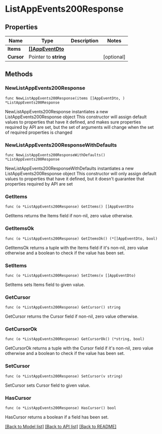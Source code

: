 # ListAppEvents200Response

## Properties

Name | Type | Description | Notes
------------ | ------------- | ------------- | -------------
**Items** | [**[]AppEventDto**](AppEventDto.md) |  | 
**Cursor** | Pointer to **string** |  | [optional] 

## Methods

### NewListAppEvents200Response

`func NewListAppEvents200Response(items []AppEventDto, ) *ListAppEvents200Response`

NewListAppEvents200Response instantiates a new ListAppEvents200Response object
This constructor will assign default values to properties that have it defined,
and makes sure properties required by API are set, but the set of arguments
will change when the set of required properties is changed

### NewListAppEvents200ResponseWithDefaults

`func NewListAppEvents200ResponseWithDefaults() *ListAppEvents200Response`

NewListAppEvents200ResponseWithDefaults instantiates a new ListAppEvents200Response object
This constructor will only assign default values to properties that have it defined,
but it doesn't guarantee that properties required by API are set

### GetItems

`func (o *ListAppEvents200Response) GetItems() []AppEventDto`

GetItems returns the Items field if non-nil, zero value otherwise.

### GetItemsOk

`func (o *ListAppEvents200Response) GetItemsOk() (*[]AppEventDto, bool)`

GetItemsOk returns a tuple with the Items field if it's non-nil, zero value otherwise
and a boolean to check if the value has been set.

### SetItems

`func (o *ListAppEvents200Response) SetItems(v []AppEventDto)`

SetItems sets Items field to given value.


### GetCursor

`func (o *ListAppEvents200Response) GetCursor() string`

GetCursor returns the Cursor field if non-nil, zero value otherwise.

### GetCursorOk

`func (o *ListAppEvents200Response) GetCursorOk() (*string, bool)`

GetCursorOk returns a tuple with the Cursor field if it's non-nil, zero value otherwise
and a boolean to check if the value has been set.

### SetCursor

`func (o *ListAppEvents200Response) SetCursor(v string)`

SetCursor sets Cursor field to given value.

### HasCursor

`func (o *ListAppEvents200Response) HasCursor() bool`

HasCursor returns a boolean if a field has been set.


[[Back to Model list]](../README.md#documentation-for-models) [[Back to API list]](../README.md#documentation-for-api-endpoints) [[Back to README]](../README.md)


